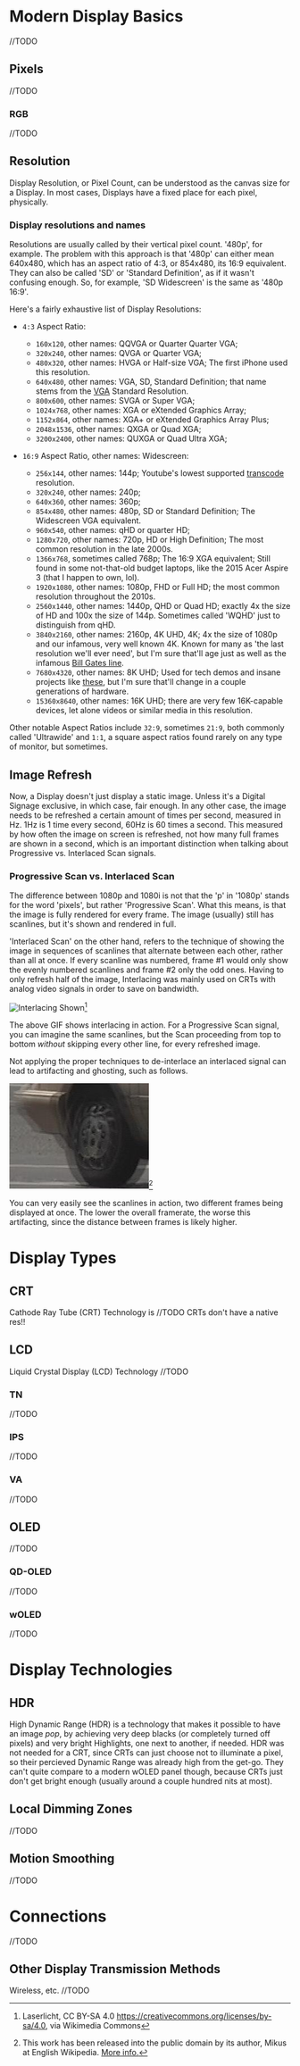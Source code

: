 # Modern Display Basics

//TODO

## Pixels

//TODO

### RGB

//TODO

## Resolution

Display Resolution, or Pixel Count, can be understood as the canvas size for a Display. In most cases, Displays have a fixed place for each pixel, physically. 

### Display resolutions and names

Resolutions are usually called by their vertical pixel count. '480p', for example. The problem with this approach is that '480p' can either mean 640x480, which has an aspect ratio of 4:3, or 854x480, its 16:9 equivalent. They can also be called 'SD' or 'Standard Definition', as if it wasn't confusing enough. So, for example, 'SD Widescreen' is the same as '480p 16:9'.

Here's a fairly exhaustive list of Display Resolutions:

- `4:3` Aspect Ratio:
    - `160x120`, other names: QQVGA or Quarter Quarter VGA;
    - `320x240`, other names: QVGA or Quarter VGA;
    - `480x320`, other names: HVGA or Half-size VGA; The first iPhone used this resolution.
    - `640x480`, other names: VGA, SD, Standard Definition; that name stems from the [VGA](../00%20-%20Hardware/Interfaces.md#VGA) Standard Resolution.
    - `800x600`, other names: SVGA or Super VGA;
    - `1024x768`, other names: XGA or eXtended Graphics Array; 
    - `1152x864`, other names: XGA+ or eXtended Graphics Array Plus;
    - `2048x1536`, other names: QXGA or Quad XGA;
    - `3200x2400`, other names: QUXGA or Quad Ultra XGA;


- `16:9` Aspect Ratio, other names: Widescreen:
    - `256x144`, other names: 144p; Youtube's lowest supported [transcode](../01%20-%20BIOS%20&%20OS/File%20Types.md#transcoding) resolution.
    - `320x240`, other names: 240p;
    - `640x360`, other names: 360p;
    - `854x480`, other names: 480p, SD or Standard Definition; The Widescreen VGA equivalent.
    - `960x540`, other names: qHD or quarter HD;
    - `1280x720`, other names: 720p, HD or High Definition; The most common resolution in the late 2000s.
    - `1366x768`, sometimes called 768p; The 16:9 XGA equivalent; Still found in some not-that-old budget laptops, like the 2015 Acer Aspire 3 (that I happen to own, lol).
    - `1920x1080`, other names: 1080p, FHD or Full HD; the most common resolution throughout the 2010s.
    - `2560x1440`, other names: 1440p, QHD or Quad HD; exactly 4x the size of HD and 100x the size of 144p. Sometimes called 'WQHD' just to distinguish from qHD.
    - `3840x2160`, other names: 2160p, 4K UHD, 4K; 4x the size of 1080p and our infamous, very well known 4K. Known for many as 'the last resolution we'll ever need', but I'm sure that'll age just as well as the infamous [Bill Gates line](https://quoteinvestigator.com/2011/09/08/640k-enough/).
    - `7680x4320`, other names: 8K UHD; Used for tech demos and insane projects like [these](https://www.holoxica.com/looking-glass-8k-gen2), but I'm sure that'll change in a couple generations of hardware.
    - `15360x8640`, other names: 16K UHD; there are very few 16K-capable devices, let alone videos or similar media in this resolution.

Other notable Aspect Ratios include `32:9`, sometimes `21:9`, both commonly called 'Ultrawide' and `1:1`, a square aspect ratios found rarely on any type of monitor, but sometimes.

## Image Refresh

Now, a Display doesn't just display a static image. Unless it's a Digital Signage exclusive, in which case, fair enough. In any other case, the image needs to be refreshed a certain amount of times per second, measured in Hz. 1Hz is 1 time every second, 60Hz is 60 times a second. This measured by how often the image on screen is refreshed, not how many full frames are shown in a second, which is an important distinction when talking about Progressive vs. Interlaced Scan signals.

### Progressive Scan vs. Interlaced Scan

The difference between 1080p and 1080i is not that the 'p' in '1080p' stands for the word 'pixels', but rather 'Progressive Scan'. What this means, is that the image is fully rendered for every frame. The image (usually) still has scanlines, but it's shown and rendered in full.

'Interlaced Scan' on the other hand, refers to the technique of showing the image in sequences of scanlines that alternate between each other, rather than all at once. If every scanline was numbered, frame #1 would only show the evenly numbered scanlines and frame #2 only the odd ones. Having to only refresh half of the image, Interlacing was mainly used on CRTs with analog video signals in order to save on bandwidth.

![Interlacing Shown](CRT_Scanlines.gif)[^1]

The above GIF shows interlacing in action. For a Progressive Scan signal, you can imagine the same scanlines, but the Scan proceeding from top to bottom _without_ skipping every other line, for every refreshed image.

Not applying the proper techniques to de-interlace an interlaced signal can lead to artifacting and ghosting, such as follows.

![Ghosting on a Car Wheel](CRT_Scanlines_artifacting.jpg)[^2]

You can very easily see the scanlines in action, two different frames being displayed at once. The lower the overall framerate, the worse this artifacting, since the distance between frames is likely higher.

# Display Types

## CRT

Cathode Ray Tube (CRT) Technology is //TODO
CRTs don't have a native res!!

## LCD

Liquid Crystal Display (LCD) Technology //TODO

### TN

//TODO

### IPS

//TODO

### VA

//TODO

## OLED

//TODO

### QD-OLED

//TODO

### wOLED

//TODO

# Display Technologies

## HDR

High Dynamic Range (HDR) is a technology that makes it possible to have an image *pop*, by achieving very deep blacks (or completely turned off pixels) and very bright Highlights, one next to another, if needed. HDR was not needed for a CRT, since CRTs can just choose not to illuminate a pixel, so their percieved Dynamic Range was already high from the get-go. They can't quite compare to a modern wOLED panel though, because CRTs just don't get bright enough (usually around a couple hundred nits at most).

## Local Dimming Zones

//TODO

## Motion Smoothing

//TODO

# Connections

//TODO

## Other Display Transmission Methods

Wireless, etc. //TODO

[^1]: Laserlicht, CC BY-SA 4.0 <https://creativecommons.org/licenses/by-sa/4.0>, via Wikimedia Commons
[^2]: This work has been released into the public domain by its author, Mikus at English Wikipedia. [More info.](https://en.wikipedia.org/w/index.php?title=File:Interlaced_video_frame_%28car_wheel%29.jpg)